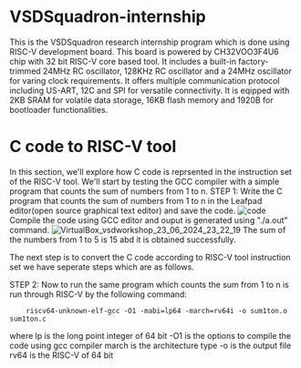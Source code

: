 # VSDSquadron-internship
This is the VSDSquadron research internship program which is done using RISC-V development board. This board is powered by CH32VOO3F4U6 chip with 32 bit RISC-V core based tool. It includes a built-in factory-trimmed 24MHz RC oscillator, 128KHz RC oscillator and a 24MHz oscillator for varing clock requirements. It offers multiple communication protocol including US-ART, 12C and SPI for versatile connectivity. It is eqipped with 2KB SRAM for volatile data storage, 16KB flash memory and 1920B for bootloader functionalities.
# C code to RISC-V tool
In this section, we'll explore how C code is reprsented in the instruction set of the RISC-V tool. We'll start by testing the GCC compiler with a simple program that counts the sum of numbers from 1 to n.
STEP 1:
Write the C program that counts the sum of numbers from 1 to n in the Leafpad editor(open source graphical text editor) and save the code.
![code](https://github.com/Abinaya102/VSDSquadron-internship/assets/173627993/d5af9602-97e7-4516-8395-c12af510e131)
Compile the code using GCC editor and ouput is generated using "./a.out" command.
![VirtualBox_vsdworkshop_23_06_2024_23_22_19](https://github.com/Abinaya102/VSDSquadron-internship/assets/173627993/4025d860-66c0-4584-8072-3ee1d7a0e023)
The sum of the numbers from 1 to 5 is 15 abd it is obtained successfully.

The next step is to convert the C code according to RISC-V tool instruction set we have seperate steps which are as follows.

STEP 2:
Now to run the same program which counts the sum from 1 to n is run through RISC-V by the following command:

        riscv64-unknown-elf-gcc -O1 -mabi=lp64 -march=rv64i -o sum1ton.o sum1ton.c
        
where lp is the long point integer of 64 bit
     -O1 is the options to compile the code using gcc compiler
     march is the architecture type
     -o is the output file
     rv64 is the RISC-V of 64 bit

